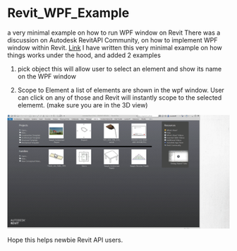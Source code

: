 # Revit_WPF_Example
a very minimal example on how to run WPF window on Revit
There was a discussion on Autodesk RevitAPI Community, on how to implement WPF window within Revit. 
[Link](https://forums.autodesk.com/t5/revit-api-forum/revit-crashes-when-exiting-add-in-wpf-application/m-p/9236332/highlight/true#M43707)
I have written this very minimal example on how things works under the hood, and added 2 examples
1. pick object
this will allow user to select an element and show its name on the WPF window

2. Scope to Element
a list of elements are shown in the wpf window. User can click on any of those and Revit will instantly scope to the selected elememt.
(make sure you are in the 3D view)

![](scopetoelement.gif)

Hope this helps newbie Revit API users.
